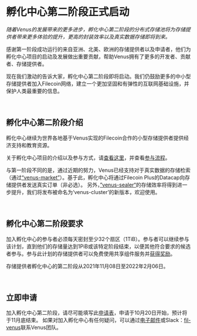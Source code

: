 # 孵化中心第二阶段正式启动

*随着Venus的发展带来的更多进步，孵化中心第二阶段的分布式存储池将为存储提供者带来更多体验的提升，更高的封装效率以及真实数据存储即将到来。*

感谢第一阶段成功运行的来自亚洲、北美、欧洲的存储提供者以及申请者，他们为孵化中心项目的启动及发展做出重要贡献，帮助Venus拥有了更多的开发者、贡献者、存储提供者。

现在我们激动的告诉大家，孵化中心第二阶段即将启动。我们仍鼓励更多的中小型存储提供者加入Filecoin网络，建立一个更加坚固和有弹性的互联网基础设施，并保护人类最重要的信息。

</br>

## 孵化中心第二阶段介绍

孵化中心继续为世界各地基于Venus实现的Filecoin合作的小型存储提供者提供经济支持和教育资源。

关于孵化中心项目的介绍以及参与方式，请[查看这里](https://venus.filecoin.io/zh/incubation/Rules.html#%E5%85%B3%E4%BA%8E%E5%AD%98%E5%82%A8%E6%8F%90%E4%BE%9B%E8%80%85%E5%AD%B5%E5%8C%96%E4%B8%AD%E5%BF%83)，并查看[参与流程](https://venus.filecoin.io/zh/incubation/%E5%AD%98%E5%82%A8%E6%8F%90%E4%BE%9B%E8%80%85%E5%AD%B5%E5%8C%96%E4%B8%AD%E5%BF%83%E5%8F%82%E4%B8%8E%E6%B5%81%E7%A8%8B.html)。

与第一阶段不同的是，通过近期的努力，Venus已经支持对于真实数据的存储检索（通过[“venus-market”](https://github.com/filecoin-project/venus-market)）。基于此，孵化中心将通过Filecoin Plus的Datacap向存储提供者发送真实订单（非必选）。
另外，[”venus-sealer“](https://github.com/filecoin-project/venus-sealer)的存储效率将得到进一步提升，我们将发布被命名为‘venus-cluster’的新版本，欢迎使用。

</br>

## 孵化中心第二阶段要求

加入孵化中心的参与者必须每天密封至少32个扇区（1TiB）。参与者可以继续参与该计划，直到他们的存储量达到1PiB或该特定阶段结束，以便其他符合要求的候选者参与。参与此计划的存储提供者可以免费使用共享组件服务并[获得奖励](https://venus.filecoin.io/zh/incubation/Incubation_Center_Prize_Pool.html)。

存储提供者孵化中心的第二阶段从2021年11月08日至2022年2月06日。

</br>

## 立即申请

加入孵化中心第二阶段，请尽可能填写此[申请表](http://venusteam.mikecrm.com/WRQgdcn)，申请于10月20日开始，预计将于11月底结束。
如果对加入孵化中心有任何疑问，可以通过[电子邮件](venus@ipfsforce.com)或Slack：[fil-venus](https://filecoinproject.slack.com/archives/CEHHJNJS3)联系Venus团队。
